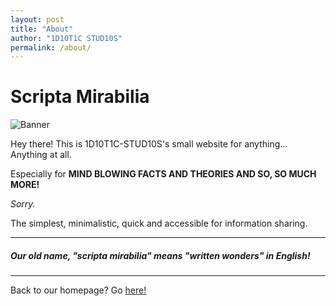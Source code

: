 ```yaml
---
layout: post
title: "About"
author: "1D10T1C STUD10S"
permalink: /about/
---
```


# Scripta Mirabilia

<img src="https://scriptorite.github.io/SMAbout.png" alt="Banner" class="center">

Hey there! This is 1D10T1C-STUD10S's small website for anything... Anything at all.

Especially for **MIND BLOWING FACTS AND THEORIES AND SO, SO MUCH MORE!**

_Sorry._

The simplest, minimalistic, quick and accessible for information sharing.

---

##### Our old name, "scripta mirabilia" means "written wonders" in English!

---

Back to our homepage? 
Go [here!](https://1d10t1c-stud10s.github.io)
